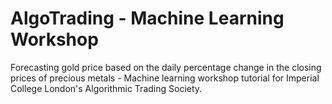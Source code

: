 # AlgoTrading - Machine Learning Workshop

Forecasting gold price based on the daily percentage change in the closing prices of precious metals - Machine learning workshop tutorial for Imperial College London's Algorithmic Trading Society.
